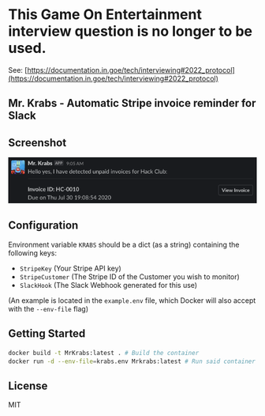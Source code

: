 # This Game On Entertainment interview question is no longer to be used.
See: [https://documentation.in.goe/tech/interviewing#2022_protocol](https://documentation.in.goe/tech/interviewing#2022_protocol)

## Mr. Krabs - Automatic Stripe invoice reminder for Slack

## Screenshot
![Screenshot of the Slack message this script generates](screenshot.png)

## Configuration
Environment variable `KRABS` should be a dict (as a string) containing the following keys:
- `StripeKey` (Your Stripe API key)
- `StripeCustomer` (The Stripe ID of the Customer you wish to monitor)
- `SlackHook` (The Slack Webhook generated for this use)

(An example is located in the `example.env` file, which Docker will also accept with the `--env-file` flag)

## Getting Started
```bash
docker build -t MrKrabs:latest . # Build the container
docker run -d --env-file=krabs.env Mrkrabs:latest # Run said container
```

## License
MIT

